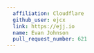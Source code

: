 ```yaml
---
  affiliation: Cloudflare
  github_user: ejcx
  link: https://ejj.io
  name: Evan Johnson
  pull_request_number: 621
---
```

